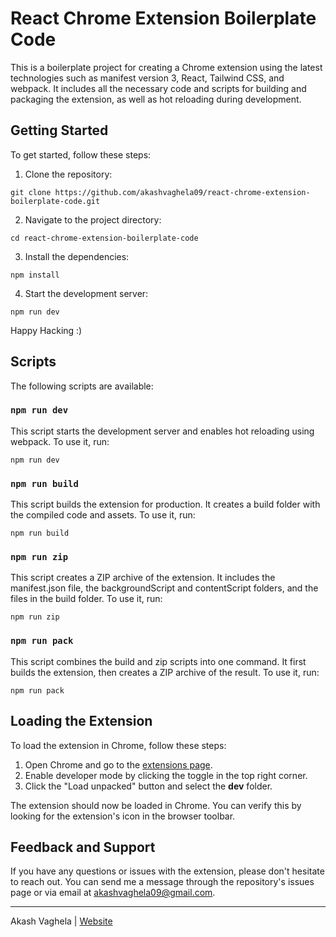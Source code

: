 # React Chrome Extension Boilerplate Code

This is a boilerplate project for creating a Chrome extension using the latest technologies such as manifest version 3, React, Tailwind CSS, and webpack. It includes all the necessary code and scripts for building and packaging the extension, as well as hot reloading during development.

## Getting Started
To get started, follow these steps:

1. Clone the repository:
```
git clone https://github.com/akashvaghela09/react-chrome-extension-boilerplate-code.git
```
2. Navigate to the project directory:
```
cd react-chrome-extension-boilerplate-code
```
3. Install the dependencies:
```
npm install
```
4. Start the development server:
```
npm run dev
```
Happy Hacking :)


## Scripts
The following scripts are available:

### `npm run dev` 
This script starts the development server and enables hot reloading using webpack. To use it, run:

```
npm run dev
```

### `npm run build` 
This script builds the extension for production. It creates a build folder with the compiled code and assets. To use it, run:

```
npm run build
```
### `npm run zip` 
This script creates a ZIP archive of the extension. It includes the manifest.json file, the backgroundScript and contentScript folders, and the files in the build folder. To use it, run:

```
npm run zip
```

### `npm run pack` 
This script combines the build and zip scripts into one command. It first builds the extension, then creates a ZIP archive of the result. To use it, run:

```
npm run pack
```


## Loading the Extension
To load the extension in Chrome, follow these steps:

1. Open Chrome and go to the [extensions page](chrome://extensions).
2. Enable developer mode by clicking the toggle in the top right corner.
3. Click the "Load unpacked" button and select the **dev** folder.

The extension should now be loaded in Chrome. You can verify this by looking for the extension's icon in the browser toolbar.

## Feedback and Support
If you have any questions or issues with the extension, please don't hesitate to reach out. You can send me a message through the repository's issues page or via email at akashvaghela09@gmail.com.

---

Akash Vaghela | [Website](https://akash11.com)
